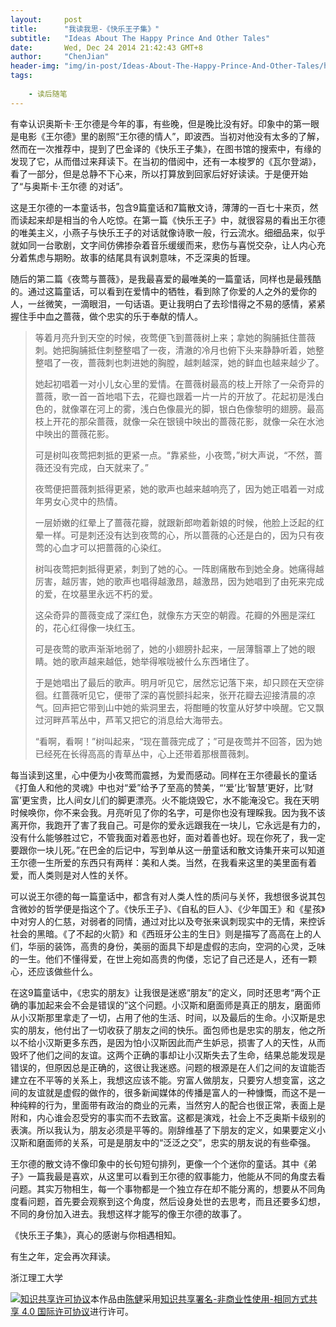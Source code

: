 ```yaml
---
layout:     post
title:      "我读我思-《快乐王子集》"
subtitle:   "Ideas About The Happy Prince And Other Tales"
date:       Wed, Dec 24 2014 21:42:43 GMT+8
author:     "ChenJian"
header-img: "img/in-post/Ideas-About-The-Happy-Prince-And-Other-Tales/head_blog.jpg"
tags:
    
    - 读后随笔
---
```


有幸认识奥斯卡·王尔德是今年的事，有些晚，但是晚比没有好。印象中的第一眼是电影《王尔德》里的剧照“王尔德的情人”，即波西。当初对他没有太多的了解，然而在一次推荐中，提到了巴金译的《快乐王子集》，在图书馆的搜索中，有缘的发现了它，从而借过来拜读下。在当初的借阅中，还有一本梭罗的《瓦尔登湖》，看了一部分，但是总静不下心来，所以打算放到回家后好好读读。于是便开始了“与奥斯卡·王尔德 的对话”。

这是王尔德的一本童话书，包含9篇童话和7篇散文诗，薄薄的一百七十来页，然而读起来却是相当的令人吃惊。在第一篇《快乐王子》中，就很容易的看出王尔德的唯美主义，小燕子与快乐王子的对话就像诗歌一般，行云流水。细细品来，似乎就如同一台歌剧，文字间仿佛掺杂着音乐缓缓而来，悲伤与喜悦交杂，让人内心充分着焦虑与期盼。故事的结尾具有讽刺意味，不乏深奥的哲理。

随后的第二篇《夜莺与蔷薇》，是我最喜爱的最唯美的一篇童话，同样也是最残酷的。通过这篇童话，可以看到在爱情中的牺牲，看到除了你爱的人之外的爱你的人，一丝微笑，一滴眼泪，一句话语。更让我明白了去珍惜得之不易的感情，紧紧握住手中血之蔷薇，做个忠实的乐于奉献的情人。

> 等着月亮升到天空的时候，夜莺便飞到蔷薇树上来；拿她的胸脯抵住蔷薇刺。她把胸脯抵住刺整整唱了一夜，清澈的冷月也俯下头来静静听着，她整整唱了一夜，蔷薇刺也刺进她的胸膛，越刺越深，她的鲜血也越来越少了。
> 
> 她起初唱着一对小儿女心里的爱情。在蔷薇树最高的枝上开除了一朵奇异的蔷薇，歌一首一首地唱下去，花瓣也跟着一片一片的开放了。花起初是浅白色的，就像罩在河上的雾，浅白色像晨光的脚，银白色像黎明的翅膀。最高枝上开花的那朵蔷薇，就像一朵在银镜中映出的蔷薇花影，就像一朵在水池中映出的蔷薇花影。
> 
> 可是树叫夜莺把刺抵的更紧一点。“靠紧些，小夜莺，”树大声说，“不然，蔷薇还没有完成，白天就来了。”
> 
> 夜莺便把蔷薇刺抵得更紧，她的歌声也越来越响亮了，因为她正唱着一对成年男女心灵中的热情。
> 
> 一层娇嫩的红晕上了蔷薇花瓣，就跟新郎吻着新娘的时候，他脸上泛起的红晕一样。可是刺还没有达到夜莺的心，所以蔷薇的心还是白的，因为只有夜莺的心血才可以把蔷薇的心染红。
> 
> 树叫夜莺把刺抵得更紧，刺到了她的心。一阵剧痛散布到她全身。她痛得越厉害，越厉害，她的歌声也唱得越激昂，越激昂，因为她唱到了由死来完成的爱，在坟墓里永远不朽的爱。
> 
> 这朵奇异的蔷薇变成了深红色，就像东方天空的朝霞。花瓣的外圈是深红的，花心红得像一块红玉。
>
> 可是夜莺的歌声渐渐地弱了，她的小翅膀扑起来，一层薄翳罩上了她的眼睛。她的歌声越来越低，她举得喉咙被什么东西堵住了。
> 
> 于是她唱出了最后的歌声。明月听见它，居然忘记落下来，却只顾在天空徘徊。红蔷薇听见它，便带了深的喜悦颤抖起来，张开花瓣去迎接清晨的凉气。回声把它带到山中她的紫洞里去，将酣睡的牧童从好梦中唤醒。它又飘过河畔芦苇丛中，芦苇又把它的消息给大海带去。
> 
> “看啊，看啊！”树叫起来，“现在蔷薇完成了；”可是夜莺并不回答，因为她已经死在长得高高的青草丛中，心上还带着那根蔷薇刺。

每当读到这里，心中便为小夜莺而震撼，为爱而感动。同样在王尔德最长的童话《打鱼人和他的灵魂》中也对“爱”给予了至高的赞美，“‘爱’比‘智慧’更好，比‘财富’更宝贵，比人间女儿们的脚更漂亮。火不能烧毁它，水不能淹没它。我在天明时候唤你，你不来会我。月亮听见了你的名字，可是你也没有理睬我。因为我不该离开你，我跑开了害了我自己。可是你的爱永远跟我在一块儿，它永远是有力的，没有什么能够胜过它，不管我面对着恶也好，面对着善也好。现在你死了，我一定要跟你一块儿死。”在巴金的后记中，写到单从这一册童话和散文诗集开来可以知道王尔德一生所爱的东西只有两样：美和人类。当然，在我看来这里的美里面有着爱，而人类则是对人性的关怀。

可以说王尔德的每一篇童话中，都含有对人类人性的质问与关怀，我想很多说其包含微妙的哲学便是指这个了。《快乐王子》、《自私的巨人》、《少年国王》和《星孩》中对穷人的仁慈，对弱者的同情，通过对比以及夸张来讽刺现实中的无情，来控诉社会的黑暗。《了不起的火箭》和《西班牙公主的生日》则是描写了高高在上的人们，华丽的装饰，高贵的身份，美丽的面具下却是虚假的志向，空洞的心灵，乏味的一生。他们不懂得爱，在世上宛如高贵的佝偻，忘记了自己还是人，还有一颗心，还应该做些什么。

在这9篇童话中，《忠实的朋友》让我很是迷惑“朋友”的定义，同时还思考“两个正确的事加起来会不会是错误的”这个问题。小汉斯和磨面师是真正的朋友，磨面师从小汉斯那里拿走了一切，占用了他的生活、时间，以及最后的生命。小汉斯是忠实的朋友，他付出了一切收获了朋友之间的快乐。面包师也是忠实的朋友，他之所以不给小汉斯更多东西，是因为怕小汉斯因此而产生妒忌，损害了人的天性，从而毁坏了他们之间的友谊。这两个正确的事却让小汉斯失去了生命，结果总能发现是错误的，但原因总是正确的，这很让我迷惑。问题的根源是在人们之间的友谊能否建立在不平等的关系上，我想这应该不能。穷富人做朋友，只要穷人想变富，这之间的友谊就是虚假的做作的，很多新闻媒体的传播是富人的一种慷慨，而这不是一种纯粹的行为，里面带有政治的商业的元素，当然穷人的配合也很正常，表面上是附和，内心谁会忍受穷的事实而不去致富。这都是演戏，社会上不乏奥斯卡级别的表演。所以我认为，朋友必须是平等的。刚辞维基了下朋友的定义，如果要定义小汉斯和磨面师的关系，可是是朋友中的“泛泛之交”，忠实的朋友说的有些牵强。

王尔德的散文诗不像印象中的长句短句排列，更像一个个迷你的童话。其中《弟子》一篇我最是喜欢，从这里可以看到王尔德的叙事能力，他能从不同的角度去看问题。其实万物相生，每一个事物都是一个独立存在却不能分离的，想要从不同角度看问题，首先要会观察到这个角度，然后设身处世的去思考，而且还要多幻想，不同的身份加入进去。我想这样才能写的像王尔德的故事了。

《快乐王子集》，真心的感谢与你相遇相知。

有生之年，定会再次拜读。

浙江理工大学


<a rel="license" href="http://creativecommons.org/licenses/by-nc-sa/4.0/"><img alt="知识共享许可协议" style="border-width:0" src="https://i.creativecommons.org/l/by-nc-sa/4.0/88x31.png" /></a>本作品由<a xmlns:cc="http://creativecommons.org/ns#" href="https://o-my-chenjian.com/2014/12/24/Ideas-About-The-Happy-Prince-And-Other-Tales/" property="cc:attributionName" rel="cc:attributionURL">陈健</a>采用<a rel="license" href="http://creativecommons.org/licenses/by-nc-sa/4.0/">知识共享署名-非商业性使用-相同方式共享 4.0 国际许可协议</a>进行许可。
